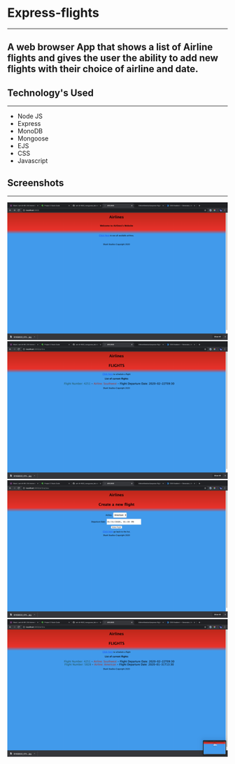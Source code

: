 # Express-flights
---
A web browser App that shows a list of Airline flights and gives the user the ability to add new flights with their choice of airline and date.
---


## Technology's Used
---
 - Node JS
 - Express
 - MonoDB
 - Mongoose
 - EJS
 - CSS
 - Javascript

## Screenshots
---

![alt text](https://github.com/killerwhiteshark/express-flights/blob/master/screenshots/Screen%20Shot%202020-01-09%20at%209.36.18%20PM.png?raw=true "Index Screen")
![alt text](https://github.com/killerwhiteshark/express-flights/blob/master/screenshots/Screen%20Shot%202020-01-09%20at%209.36.25%20PM.png?raw=true "List Flight Screen")
![alt text](https://github.com/killerwhiteshark/express-flights/blob/master/screenshots/Screen%20Shot%202020-01-09%20at%209.36.47%20PM.png?raw=true "Make New Flight Screen")
![alt text](https://github.com/killerwhiteshark/express-flights/blob/master/screenshots/Screen%20Shot%202020-01-09%20at%209.36.53%20PM.png?raw=true "With Updated List")